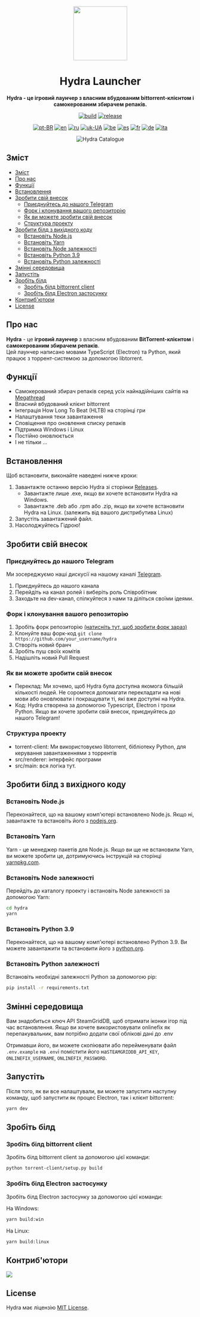 <br>

<div align="center">

[<img src="./resources/icon.png" width="144"/>](https://hydralauncher.site)

  <h1 align="center">Hydra Launcher</h1>

  <p align="center">
    <strong>Hydra - це ігровий лаунчер з власним вбудованим bittorrent-клієнтом і самокерованим збирачем репаків.</strong>
  </p>

[![build](https://img.shields.io/github/actions/workflow/status/hydralauncher/hydra/build.yml)](https://github.com/hydralauncher/hydra/actions)
[![release](https://img.shields.io/github/package-json/v/hydralauncher/hydra)](https://github.com/hydralauncher/hydra/releases)

[![pt-BR](https://img.shields.io/badge/lang-pt--BR-green.svg)](README.pt-BR.md)
[![en](https://img.shields.io/badge/lang-en-red.svg)](README.md)
[![ru](https://img.shields.io/badge/lang-ru-yellow.svg)](README.ru.md)
[![uk-UA](https://img.shields.io/badge/lang-uk--UA-blue)](README.uk-UA.md)
[![be](https://img.shields.io/badge/lang-be-orange)](README.be.md)
[![es](https://img.shields.io/badge/lang-es-red)](README.es.md)
[![fr](https://img.shields.io/badge/lang-fr-blue)](README.fr.md)
[![de](https://img.shields.io/badge/lang-de-black)](README.de.md)
[![ita](https://img.shields.io/badge/lang-it-red)](README.it.md)

![Hydra Catalogue](./docs/screenshot.png)

</div>

## Зміст

- [Зміст](#зміст)
- [Про нас](#про-нас)
- [Функції](#функції)
- [Встановлення](#встановлення)
- [ Зробити свій внесок](#-зробити-свій-внесок)
  - [ Приєднуйтесь до нашого Telegram](#-приєднуйтесь-до-нашого-telegram)
  - [Форк і клонування вашого репозиторію](#форк-і-клонування-вашого-репозиторію)
  - [Як ви можете зробити свій внесок](#як-ви-можете-зробити-свій-внесок)
  - [Структура проекту](#структура-проекту)
- [Зробити білд з вихідного коду](#зробити-білд-з-вихідного-коду)
  - [Встановіть Node.js](#встановіть-nodejs)
  - [Встановіть Yarn](#встановіть-yarn)
  - [Встановіть Node залежності](#встановіть-node-залежності)
  - [Встановіть Python 3.9](#встановіть-python-39)
  - [Встановіть Python залежності](#встановіть-python-залежності)
- [Змінні середовища](#змінні-середовища)
- [Запустіть](#запустіть)
- [Зробіть білд](#зробіть-білд)
  - [Зробіть білд bittorrent client](#зробіть-білд-bittorrent-client)
  - [Зробіть білд Electron застосунку](#зробіть-білд-electron-застосунку)
- [Контриб'ютори](#контрибютори)
- [License](#license)

## Про нас

**Hydra** - це **ігровий лаунчер** з власним вбудованим **BitTorrent-клієнтом** і **самокерованим збирачем репаків**.
<br>
Цей лаунчер написано мовами TypeScript (Electron) та Python, який працює з торрент-системою за допомогою libtorrent.

## Функції

- Самокерований збирач репаків серед усіх найнадійніших сайтів на [Megathread]("https://www.reddit.com/r/Piracy/wiki/megathread/")
- Власний вбудований клієнт bittorrent
- Інтеграція How Long To Beat (HLTB) на сторінці гри
- Налаштування теки завантаження
- Сповіщення про оновлення списку репаків
- Підтримка Windows і Linux
- Постійно оновлюється
- І не тільки ...

## Встановлення

Щоб встановити, виконайте наведені нижче кроки:

1. Завантажте останню версію Hydra зі сторінки [Releases](https://github.com/hydralauncher/hydra/releases/latest).
   - Завантажте лише .exe, якщо ви хочете встановити Hydra на Windows.
   - Завантажте .deb або .rpm або .zip, якщо ви хочете встановити Hydra на Linux. (залежить від вашого дистрибутива Linux)
2. Запустіть завантажений файл.
3. Насолоджуйтесь Гідрою!

## <a name="contributing"> Зробити свій внесок

### <a name="join-our-telegram"></a> Приєднуйтесь до нашого Telegram

Ми зосереджуємо наші дискусії на нашому каналі [Telegram](https://t.me/hydralauncher).

1. Приєднуйтесь до нашого канала
2. Перейдіть на канал ролей і виберіть роль Співробітник
3. Заходьте на dev-канал, спілкуйтеся з нами та діліться своїми ідеями.

### Форк і клонування вашого репозиторію

1. Зробіть форк репозиторію [(натисніть тут, щоб зробити форк зараз)](https://github.com/hydralauncher/hydra/fork)
2. Клонуйте ваш форк-код `git clone https://github.com/your_username/hydra`
3. Створіть новий бранч
4. Зробіть пуш своїх комітів
5. Надішліть новий Pull Request

### Як ви можете зробити свій внесок

- Переклад: Ми хочемо, щоб Hydra була доступна якомога більшій кількості людей. Не соромтеся допомагати перекладати на нові мови або оновлювати і покращувати ті, які вже доступні на Hydra.
- Код: Hydra створена за допомогою Typescript, Electron і трохи Python. Якщо ви хочете зробити свій внесок, приєднуйтесь до нашого Telegram!

### Структура проекту

- torrent-client: Ми використовуємо libtorrent, бібліотеку Python, для керування завантаженнями з торрентів
- src/renderer: інтерфейс програми
- src/main: вся логіка тут.

## Зробити білд з вихідного коду

### Встановіть Node.js

Переконайтеся, що на вашому комп'ютері встановлено Node.js. Якщо ні, завантажте та встановіть його з [nodejs.org](https://nodejs.org/).

### Встановіть Yarn

Yarn - це менеджер пакетів для Node.js. Якщо ви ще не встановили Yarn, ви можете зробити це, дотримуючись інструкцій на сторінці [yarnpkg.com](https://classic.yarnpkg.com/lang/en/docs/install/).

### Встановіть Node залежності

Перейдіть до каталогу проекту і встановіть Node залежності за допомогою Yarn:

```bash
cd hydra
yarn
```

### Встановіть Python 3.9

Переконайтеся, що на вашому комп'ютері встановлено Python 3.9. Ви можете завантажити та встановити його з [python.org](https://www.python.org/downloads/release/python-3913/).

### Встановіть Python залежності

Встановіть необхідні залежності Python за допомогою pip:

```bash
pip install -r requirements.txt
```

## Змінні середовища

Вам знадобиться ключ API SteamGridDB, щоб отримати іконки ігор під час встановлення.
Якщо ви хочете використовувати onlinefix як перепакувальник, вам потрібно додати свої облікові дані до .env

Отримавши його, ви можете скопіювати або перейменувати файл `.env.example` на `.env`і помістити його на`STEAMGRIDDB_API_KEY`, `ONLINEFIX_USERNAME`, `ONLINEFIX_PASSWORD`.

## Запустіть

Після того, як ви все налаштували, ви можете запустити наступну команду, щоб запустити як процес Electron, так і клієнт bittorrent:

```bash
yarn dev
```

## Зробіть білд

### Зробіть білд bittorrent client

Зробіть білд bittorrent client за допомогою цієї команди:

```bash
python torrent-client/setup.py build
```

### Зробіть білд Electron застосунку

Зробіть білд Electron застосунку за допомогою цієї команди:

На Windows:

```bash
yarn build:win
```

На Linux:

```bash
yarn build:linux
```

## Контриб'ютори

<a href="https://github.com/hydralauncher/hydra/graphs/contributors">
  <img src="https://contrib.rocks/image?repo=hydralauncher/hydra" />
</a>

## License

Hydra має ліцензію [MIT License](LICENSE).
